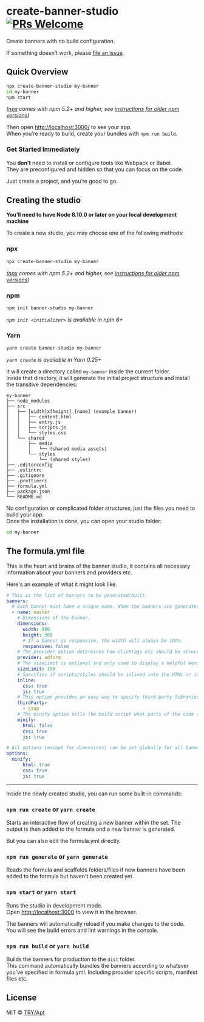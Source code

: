 # create-banner-studio [![PRs Welcome](https://img.shields.io/badge/PRs-welcome-green.svg)](https://github.com/aptas/create-banner-studio)

Create banners with no build configuration.

If something doesn’t work, please [file an issue](https://github.com/aptas/create-banner-studio/issues/new).

## Quick Overview

```sh
npx create-banner-studio my-banner
cd my-banner
npm start
```

_([npx](https://medium.com/@maybekatz/introducing-npx-an-npm-package-runner-55f7d4bd282b) comes with npm 5.2+ and higher, see [instructions for older npm versions](https://gist.github.com/gaearon/4064d3c23a77c74a3614c498a8bb1c5f))_

Then open [http://localhost:3000/](http://localhost:3000/) to see your app.<br>
When you’re ready to build, create your bundles with `npm run build`.

### Get Started Immediately

You **don’t** need to install or configure tools like Webpack or Babel.<br>
They are preconfigured and hidden so that you can focus on the code.

Just create a project, and you’re good to go.

## Creating the studio

**You’ll need to have Node 8.10.0 or later on your local development machine**

To create a new studio, you may choose one of the following methods:

### npx

```sh
npx create-banner-studio my-banner
```

_([npx](https://medium.com/@maybekatz/introducing-npx-an-npm-package-runner-55f7d4bd282b) comes with npm 5.2+ and higher, see [instructions for older npm versions](https://gist.github.com/gaearon/4064d3c23a77c74a3614c498a8bb1c5f))_

### npm

```sh
npm init banner-studio my-banner
```

_`npm init <initializer>` is available in npm 6+_

### Yarn

```sh
yarn create banner-studio my-banner
```

_`yarn create` is available in Yarn 0.25+_

It will create a directory called `my-banner` inside the current folder.<br>
Inside that directory, it will generate the initial project structure and install the transitive dependencies:

```
my-banner
├── node_modules
├── src
│   ├── [width]x[height]_[name] (example banner)
│   │   ├── content.html
│   │   ├── entry.js
│   │   ├── scripts.js
│   │   └── styles.css
│   └── shared
│       ├── media
│       │   └── (shared media assets)
│       └── styles
│           └── (shared styles)
├── .editorconfig
├── .eslintrc
├── .gitignore
├── .prettierrc
├── formula.yml
├── package.json
└── README.md
```

No configuration or complicated folder structures, just the files you need to build your app.<br>
Once the installation is done, you can open your studio folder:

```sh
cd my-banner
```

## The formula.yml file
This is the heart and brains of the banner studio, it contains all necessary information about your banners and providers etc.

Here's an example of what it might look like.

```yaml
# This is the list of banners to be generated/built.
banners:
  # Each banner must have a unique name. When the banners are generated/built a folder will be created using the [width]x[height]_[name] pattern.
  - name: master
    # Dimensions of the banner.
    dimensions:
      width: 980
      height: 300
      # If a banner is responsive, the width will always be 100%.
      responsive: false
    # The provider option determines how clicktags etc should be structured in the built HTML. The studio automatically adds these for you in the build step.
    provider: adform
    # The sizeLimit is optional and only used to display a helpful message after each build. Warning you if any banner should exceed the limit.
    sizeLimit: 150
    # Specifies if scripts/styles should be inlined into the HTML or included as separate files.
    inline:
      css: true
      js: true
    # This option provides an easy way to specify third-party libraries. A few can be included by just specifying an alias, such as "gsap", "jQuery", "seenthis" and "three". But if the studio doesn't recognize an alias it will default to using it directly in the src attribute. Which means you can specify third-party libraries using cdn urls directly.
    thirdParty:
      - gsap
    # The minify option tells the build script what parts of the code should be minimized when building.
    minify:
      html: false
      css: true
      js: true

# All options (except for dimensions) can be set globally for all banners if specified as below. Individuall banner settings will overwrite the global settings.
options:
  minify:
      html: true
      css: true
      js: true

```

---

Inside the newly created studio, you can run some built-in commands:

### `npm run create` or `yarn create`

Starts an interactive flow of creating a new banner within the set. The output is then added to the formula and a new banner is generated.<br>

But you can also edit the formula.yml directly.

### `npm run generate` or `yarn generate`

Reads the formula and scaffolds folders/files if new banners have been added to the formula but haven't been created yet.<br>

### `npm start` or `yarn start`

Runs the studio in development mode.<br>
Open [http://localhost:3000](http://localhost:3000) to view it in the browser.

The banners will automatically reload if you make changes to the code.<br>
You will see the build errors and lint warnings in the console.

### `npm run build` or `yarn build`

Builds the banners for production to the `dist` folder.<br>
This command automatically bundles the banners according to whatever you've specified in formula.yml. Including provider specific scripts, manifest files etc.

## License

MIT © [TRY/Apt](https://try.no/try-apt)

